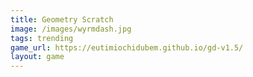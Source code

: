 ```yaml
---
title: Geometry Scratch
image: /images/wyrmdash.jpg
tags: trending
game_url: https://eutimiochidubem.github.io/gd-v1.5/
layout: game
---
```

